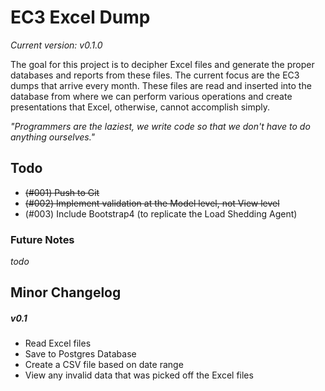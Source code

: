 # EC3 Excel Dump
_Current version: v0.1.0_

The goal for this project is to decipher Excel files and generate the
proper databases and reports from these files. The current focus are
the EC3 dumps that arrive every month. These files are read and
inserted into the database from where we can perform various
operations and create presentations that Excel, otherwise, cannot
accomplish simply.

_"Programmers are the laziest, we write code so that we don't have to do anything ourselves."_


## Todo
 - ~~(#001) Push to Git~~
 - ~~(#002) Implement validation at the Model level, not View level~~
 - (#003) Include Bootstrap4 (to replicate the Load Shedding Agent)

### Future Notes
_todo_

## Minor Changelog
##### v0.1
 - Read Excel files
 - Save to Postgres Database
 - Create a CSV file based on date range
 - View any invalid data that was picked off the Excel files